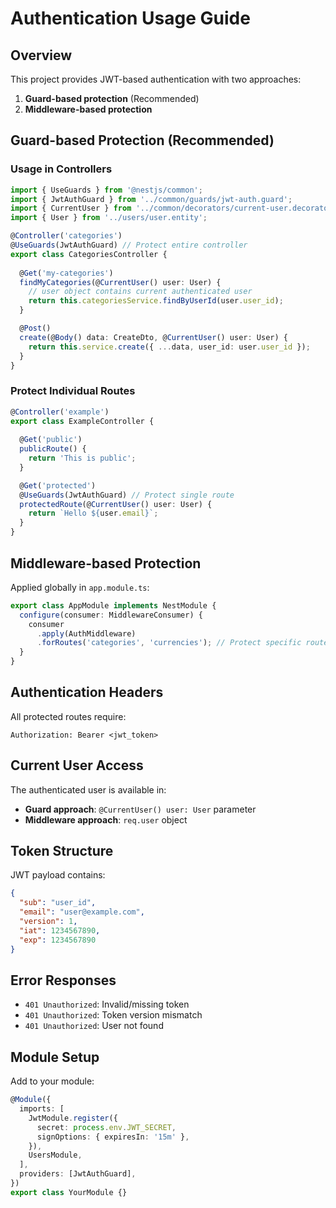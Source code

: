 # Authentication Usage Guide

## Overview
This project provides JWT-based authentication with two approaches:
1. **Guard-based protection** (Recommended)
2. **Middleware-based protection**

## Guard-based Protection (Recommended)

### Usage in Controllers

```typescript
import { UseGuards } from '@nestjs/common';
import { JwtAuthGuard } from '../common/guards/jwt-auth.guard';
import { CurrentUser } from '../common/decorators/current-user.decorator';
import { User } from '../users/user.entity';

@Controller('categories')
@UseGuards(JwtAuthGuard) // Protect entire controller
export class CategoriesController {
  
  @Get('my-categories')
  findMyCategories(@CurrentUser() user: User) {
    // user object contains current authenticated user
    return this.categoriesService.findByUserId(user.user_id);
  }

  @Post()
  create(@Body() data: CreateDto, @CurrentUser() user: User) {
    return this.service.create({ ...data, user_id: user.user_id });
  }
}
```

### Protect Individual Routes

```typescript
@Controller('example')
export class ExampleController {
  
  @Get('public')
  publicRoute() {
    return 'This is public';
  }

  @Get('protected')
  @UseGuards(JwtAuthGuard) // Protect single route
  protectedRoute(@CurrentUser() user: User) {
    return `Hello ${user.email}`;
  }
}
```

## Middleware-based Protection

Applied globally in `app.module.ts`:

```typescript
export class AppModule implements NestModule {
  configure(consumer: MiddlewareConsumer) {
    consumer
      .apply(AuthMiddleware)
      .forRoutes('categories', 'currencies'); // Protect specific routes
  }
}
```

## Authentication Headers

All protected routes require:
```
Authorization: Bearer <jwt_token>
```

## Current User Access

The authenticated user is available in:
- **Guard approach**: `@CurrentUser() user: User` parameter
- **Middleware approach**: `req.user` object

## Token Structure

JWT payload contains:
```json
{
  "sub": "user_id",
  "email": "user@example.com", 
  "version": 1,
  "iat": 1234567890,
  "exp": 1234567890
}
```

## Error Responses

- `401 Unauthorized`: Invalid/missing token
- `401 Unauthorized`: Token version mismatch
- `401 Unauthorized`: User not found

## Module Setup

Add to your module:

```typescript
@Module({
  imports: [
    JwtModule.register({
      secret: process.env.JWT_SECRET,
      signOptions: { expiresIn: '15m' },
    }),
    UsersModule,
  ],
  providers: [JwtAuthGuard],
})
export class YourModule {}
```